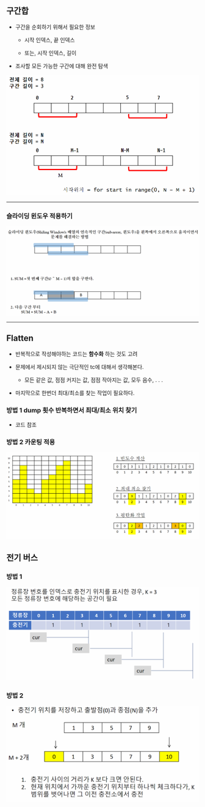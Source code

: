 ## 구간합


- 구간을 순회하기 위해서 필요한 정보
  
  - 시작 인덱스, 끝 인덱스
  
  - 또는, 시작 인덱스, 길이

- 조사할 모든 가능한 구간에 대해 완전 탐색

<img src="./README_assets/2023-02-02-17-34-51-image.png" title="" alt="" width="700">

----------------

### 슬라이딩 윈도우 적용하기

![](README_assets/2023-02-02-17-42-21-image.png)

-------

## Flatten

- 반복적으로 작성해야하는 코드는 **함수화** 하는 것도 고려

- 문제에서 제시되지 않는 극단적인 tc에 대해서 생각해본다.
  
  - 모든 같은 값, 점점 커지는 값, 점점 작아지는 값, 모두 음수, . . .

- 마지막으로 한번더 최대/최소를 찾는 작업이 필요하다.

### 방법 1 dump 횟수 반복하면서 최대/최소 위치 찾기
- 코드 참조

### 방법 2 카운팅 적용

![](README_assets/2023-02-03-13-11-02-image.png)



## 전기 버스

### 방법 1



![](README_assets/2023-02-03-13-09-33-image.png)



### 방법 2

![](README_assets/2023-02-03-13-10-04-image.png)

